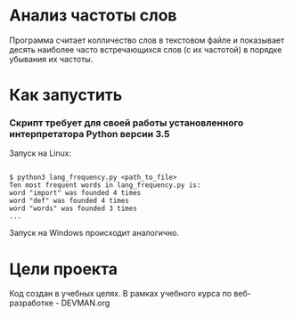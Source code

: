 # Анализ частоты слов

Программа считает колличество слов в текстовом файле и показывает десять наиболее часто встречающихся слов
(с их частотой) в порядке убывания их частоты.

# Как запустить

### Скрипт требует для своей работы установленного интерпретатора Python версии 3.5

Запуск на Linux:

```#!bash

$ python3 lang_frequency.py <path_to_file>
Ten most frequent words in lang_frequency.py is:
word "import" was founded 4 times
word "def" was founded 4 times
word "words" was founded 3 times
...

```

Запуск на Windows происходит аналогично.

# Цели проекта

Код создан в учебных целях. В рамках учебного курса по веб-разработке - DEVMAN.org
